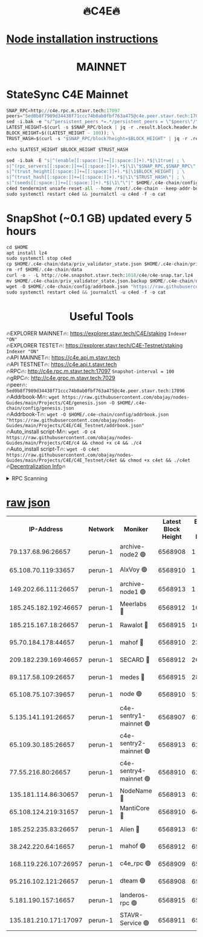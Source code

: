 <h1 align="center"> 🔥C4E🔥</h1>

[Node installation instructions](https://github.com/obajay/nodes-Guides/tree/main/Projects/C4E)
=

<h1 align="center"> MAINNET</h1>

# StateSync C4E Mainnet
```python
SNAP_RPC=http://c4e.rpc.m.stavr.tech:17097
peers="5ed0b8f7989d34438f71ccc74b0ab0fbf763a475@c4e.peer.stavr.tech:17096"
sed -i.bak -e "s/^persistent_peers *=.*/persistent_peers = \"$peers\"/" $HOME/.c4e-chain/config/config.toml
LATEST_HEIGHT=$(curl -s $SNAP_RPC/block | jq -r .result.block.header.height); \
BLOCK_HEIGHT=$((LATEST_HEIGHT - 100)); \
TRUST_HASH=$(curl -s "$SNAP_RPC/block?height=$BLOCK_HEIGHT" | jq -r .result.block_id.hash)

echo $LATEST_HEIGHT $BLOCK_HEIGHT $TRUST_HASH

sed -i.bak -E "s|^(enable[[:space:]]+=[[:space:]]+).*$|\1true| ; \
s|^(rpc_servers[[:space:]]+=[[:space:]]+).*$|\1\"$SNAP_RPC,$SNAP_RPC\"| ; \
s|^(trust_height[[:space:]]+=[[:space:]]+).*$|\1$BLOCK_HEIGHT| ; \
s|^(trust_hash[[:space:]]+=[[:space:]]+).*$|\1\"$TRUST_HASH\"| ; \
s|^(seeds[[:space:]]+=[[:space:]]+).*$|\1\"\"|" $HOME/.c4e-chain/config/config.toml
c4ed tendermint unsafe-reset-all --home /root/.c4e-chain --keep-addr-book
sudo systemctl restart c4ed && journalctl -u c4ed -f -o cat
```
# SnapShot (~0.1 GB) updated every 5 hours
```python
cd $HOME
apt install lz4
sudo systemctl stop c4ed
cp $HOME/.c4e-chain/data/priv_validator_state.json $HOME/.c4e-chain/priv_validator_state.json.backup
rm -rf $HOME/.c4e-chain/data
curl -o - -L http://c4e.snapshot.stavr.tech:1018/c4e/c4e-snap.tar.lz4 | lz4 -c -d - | tar -x -C $HOME/.c4e-chain --strip-components 2
mv $HOME/.c4e-chain/priv_validator_state.json.backup $HOME/.c4e-chain/data/priv_validator_state.json
wget -O $HOME/.c4e-chain/config/addrbook.json "https://raw.githubusercontent.com/obajay/nodes-Guides/main/Projects/C4E/addrbook.json"
sudo systemctl restart c4ed && journalctl -u c4ed -f -o cat
```
 <h1 align="center"> Useful Tools</h1>

🔥EXPLORER MAINNET🔥:  https://explorer.stavr.tech/C4E/staking            `Indexer "ON"` \
🔥EXPLORER TESTET🔥:   https://explorer.stavr.tech/C4E-Testnet/staking     `Indexer "ON"` \
🔥API MAINNET🔥:       https://c4e.api.m.stavr.tech \
🔥API TESTNET🔥:       https://c4e.api.t.stavr.tech \
🔥RPC🔥:               http://c4e.rpc.m.stavr.tech:17097                  `Snapshot-interval = 100` \
🔥gRPC🔥:              http://c4e.grpc.m.stavr.tech:7029 \
🔥peer🔥:              `5ed0b8f7989d34438f71ccc74b0ab0fbf763a475@c4e.peer.stavr.tech:17096` \
🔥Addrbook-M🔥:    ```wget https://raw.githubusercontent.com/obajay/nodes-Guides/main/Projects/C4E/genesis.json -O $HOME/.c4e-chain/config/genesis.json``` \
🔥Addrbook-T🔥:    ```wget -O $HOME/.c4e-chain/config/addrbook.json "https://raw.githubusercontent.com/obajay/nodes-Guides/main/Projects/C4E/C4E_Testnet/addrbook.json"``` \
🔥Auto_install script-M🔥: ```wget -O c4 https://raw.githubusercontent.com/obajay/nodes-Guides/main/Projects/C4E/c4 && chmod +x c4 && ./c4``` \
🔥Auto_install script-T🔥: ```wget -O c4et https://raw.githubusercontent.com/obajay/nodes-Guides/main/Projects/C4E/C4E_Testnet/c4et && chmod +x c4et && ./c4et``` \
🔥[Decentralization Info](https://github.com/obajay/StateSync-snapshots/tree/main/Projects/C4E/Decentralization)🔥




<details>
<summary>RPC Scanning</summary>

<h2 align="center"> We scan nodes in real time every 4 hours. And we provide the final result of RPC endpoints.
We cannot influence the operation of these nodes in any way. </h2>


```python
If Voting Power is higher than 0 --> then the Node is a validator of the network and may be subject to attack and be a potential threat to the chain.
```
```python
We marked such validators with a red symbol
```

</details>

[raw json](https://rpc-check.c4e.stavr.tech/c4e/rpc-c4e-result.json)
=



<table><tr><th>IP-Address</th><th>Network</th><th>Moniker</th><th>Latest Block Height</th><th>Earliest Block Height</th><th>Catching Up</th><th>Tx Index</th><th>Voting Power</th><th>Scan Time</th></tr><tr><td>79.137.68.96:26657</td><td>perun-1</td><td>archive-node2 🟢</td><td>6568908</td><td>1</td><td>False</td><td>on</td><td>0</td><td>2024-01-03T10:02:13.561094731UTC</td></tr><tr><td>65.108.70.119:33657</td><td>perun-1</td><td>AlxVoy 🟢</td><td>6568910</td><td>1</td><td>False</td><td>on</td><td>0</td><td>2024-01-03T10:02:27.914257860UTC</td></tr><tr><td>149.202.66.111:26657</td><td>perun-1</td><td>archive-node1 🟢</td><td>6568913</td><td>1</td><td>False</td><td>on</td><td>0</td><td>2024-01-03T10:02:43.998097084UTC</td></tr><tr><td>185.245.182.192:46657</td><td>perun-1</td><td>Meerlabs 🔴</td><td>6568912</td><td>1051501</td><td>False</td><td>on</td><td>493550</td><td>2024-01-03T10:02:47.577968065UTC</td></tr><tr><td>185.215.167.18:26657</td><td>perun-1</td><td>Rawalot 🔴</td><td>6568915</td><td>1090501</td><td>False</td><td>on</td><td>579034</td><td>2024-01-03T10:02:59.215208498UTC</td></tr><tr><td>95.70.184.178:44657</td><td>perun-1</td><td>mahof 🔴</td><td>6568910</td><td>2342001</td><td>False</td><td>off</td><td>1357006</td><td>2024-01-03T10:02:27.111430425UTC</td></tr><tr><td>209.182.239.169:46657</td><td>perun-1</td><td>SECARD 🔴</td><td>6568912</td><td>2616101</td><td>False</td><td>off</td><td>675729</td><td>2024-01-03T10:02:41.222076282UTC</td></tr><tr><td>89.117.58.109:26657</td><td>perun-1</td><td>medes 🔴</td><td>6568915</td><td>2826001</td><td>False</td><td>off</td><td>471345</td><td>2024-01-03T10:02:54.442851742UTC</td></tr><tr><td>65.108.75.107:39657</td><td>perun-1</td><td>node 🟢</td><td>6568910</td><td>5198801</td><td>False</td><td>on</td><td>0</td><td>2024-01-03T10:02:30.298022999UTC</td></tr><tr><td>5.135.141.191:26657</td><td>perun-1</td><td>c4e-sentry1-mainnet 🟢</td><td>6568907</td><td>6198001</td><td>False</td><td>on</td><td>0</td><td>2024-01-03T10:02:12.845338191UTC</td></tr><tr><td>65.109.30.185:26657</td><td>perun-1</td><td>c4e-sentry2-mainnet 🟢</td><td>6568913</td><td>6238301</td><td>False</td><td>on</td><td>0</td><td>2024-01-03T10:02:47.225706839UTC</td></tr><tr><td>77.55.216.80:26657</td><td>perun-1</td><td>c4e-sentry4-mainnet 🟢</td><td>6568910</td><td>6241001</td><td>False</td><td>on</td><td>0</td><td>2024-01-03T10:02:27.483470167UTC</td></tr><tr><td>135.181.114.86:30657</td><td>perun-1</td><td>NodeName 🔴</td><td>6568913</td><td>6284301</td><td>False</td><td>off</td><td>333717</td><td>2024-01-03T10:02:44.380398154UTC</td></tr><tr><td>65.108.124.219:31657</td><td>perun-1</td><td>MantiCore 🔴</td><td>6568910</td><td>6468910</td><td>False</td><td>off</td><td>837869</td><td>2024-01-03T10:02:26.604155992UTC</td></tr><tr><td>185.252.235.83:26657</td><td>perun-1</td><td>Alien 🔴</td><td>6568913</td><td>6502501</td><td>False</td><td>on</td><td>380508</td><td>2024-01-03T10:02:44.783610946UTC</td></tr><tr><td>38.242.220.64:16657</td><td>perun-1</td><td>mahof 🟢</td><td>6568912</td><td>6545801</td><td>False</td><td>off</td><td>0</td><td>2024-01-03T10:02:41.558249015UTC</td></tr><tr><td>168.119.226.107:26957</td><td>perun-1</td><td>c4e_rpc 🟢</td><td>6568909</td><td>6554001</td><td>False</td><td>on</td><td>0</td><td>2024-01-03T10:02:20.046408480UTC</td></tr><tr><td>95.216.102.121:26657</td><td>perun-1</td><td>dteam 🟢</td><td>6568908</td><td>6555001</td><td>False</td><td>on</td><td>0</td><td>2024-01-03T10:02:13.224947800UTC</td></tr><tr><td>5.181.190.157:16657</td><td>perun-1</td><td>landeros-rpc 🟢</td><td>6568915</td><td>6565001</td><td>False</td><td>on</td><td>0</td><td>2024-01-03T10:02:58.854520533UTC</td></tr><tr><td>135.181.210.171:17097</td><td>perun-1</td><td>STAVR-Service 🟢</td><td>6568911</td><td>6565801</td><td>False</td><td>on</td><td>0</td><td>2024-01-03T10:02:32.680242582UTC</td></tr></table>
